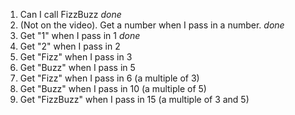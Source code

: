 1. Can I call FizzBuzz *done*
2. (Not on the video). Get a number when I pass in a number. *done*
3. Get "1" when I pass in 1 *done*
4. Get "2" when I pass in 2
5. Get "Fizz" when I pass in 3
6. Get "Buzz" when I pass in 5
7. Get "Fizz" when I pass in 6 (a multiple of 3)
8. Get "Buzz" when I pass in 10 (a multiple of 5)
9. Get "FizzBuzz" when I pass in 15 (a multiple of 3 and 5)